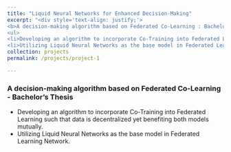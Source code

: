 ```yaml
---
title: "Liquid Neural Networks for Enhanced Decision-Making"
excerpt: "<div style='text-align: justify;'> 
<b>A decision-making algorithm based on Federated Co-Learning : Bachelor’s Thesis [Ongoing]</b>
<ul>
<li>Developing an algorithm to incorporate Co-Training into Federated Learning such that data is decentralized yet benefiting both models mutually.</li> 
<li>Utilizing Liquid Neural Networks as the base model in Federated Learning Network.</li>"
collection: projects
permalink: /projects/project-1

---
```


### A decision-making algorithm based on Federated Co-Learning - Bachelor’s Thesis 

- Developing an algorithm to incorporate Co-Training into Federated Learning such that data is decentralized yet benefiting both models mutually.
- Utilizing Liquid Neural Networks as the base model in Federated Learning Network.